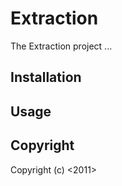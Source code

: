 # Extraction #

The Extraction project ...

## Installation ##

## Usage ##

## Copyright ##

Copyright (c) <2011> <ms>